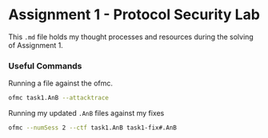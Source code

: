 # Assignment 1 - Protocol Security Lab

This `.md` file holds my thought processes and resources during the solving of Assignment 1.

### Useful Commands

Running a file against the ofmc.

```sh
ofmc task1.AnB --attacktrace
```

Running my updated `.AnB` files against my fixes

```sh
ofmc --numSess 2 --ctf task1.AnB task1-fix#.AnB
```
